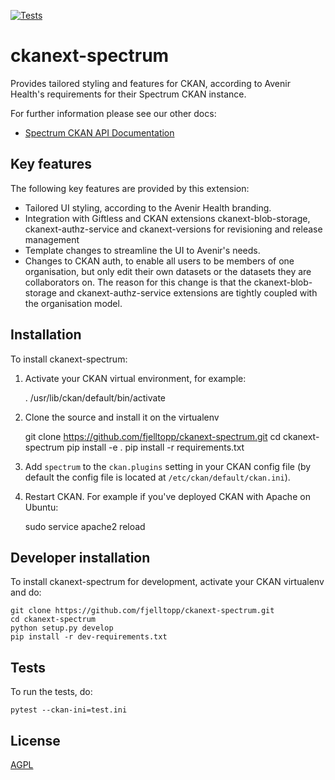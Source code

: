 [![Tests](https://github.com/fjelltopp/ckanext-spectrum/workflows/Tests/badge.svg?branch=master)](https://github.com/fjelltopp/ckanext-spectrum/actions)

# ckanext-spectrum

Provides tailored styling and features for CKAN, according to Avenir Health's requirements for their Spectrum CKAN instance.

For further information please see our other docs:

- [Spectrum CKAN API Documentation](https://documenter.getpostman.com/view/15920939/UzBpK5q9)


## Key features

The following key features are provided by this extension:

- Tailored UI styling, according to the Avenir Health branding.
- Integration with Giftless and CKAN extensions ckanext-blob-storage, ckanext-authz-service and ckanext-versions for revisioning and release management
- Template changes to streamline the UI to Avenir's needs.
- Changes to CKAN auth, to enable all users to be members of one organisation, but only edit their own datasets or the datasets they are collaborators on. The reason for this change is that the ckanext-blob-storage and ckanext-authz-service extensions are tightly coupled with the organisation model.



## Installation

To install ckanext-spectrum:

1. Activate your CKAN virtual environment, for example:

     . /usr/lib/ckan/default/bin/activate

2. Clone the source and install it on the virtualenv

    git clone https://github.com/fjelltopp/ckanext-spectrum.git
    cd ckanext-spectrum
    pip install -e .
	pip install -r requirements.txt

3. Add `spectrum` to the `ckan.plugins` setting in your CKAN
   config file (by default the config file is located at
   `/etc/ckan/default/ckan.ini`).

4. Restart CKAN. For example if you've deployed CKAN with Apache on Ubuntu:

     sudo service apache2 reload


## Developer installation

To install ckanext-spectrum for development, activate your CKAN virtualenv and
do:

    git clone https://github.com/fjelltopp/ckanext-spectrum.git
    cd ckanext-spectrum
    python setup.py develop
    pip install -r dev-requirements.txt


## Tests

To run the tests, do:

    pytest --ckan-ini=test.ini


## License

[AGPL](https://www.gnu.org/licenses/agpl-3.0.en.html)
